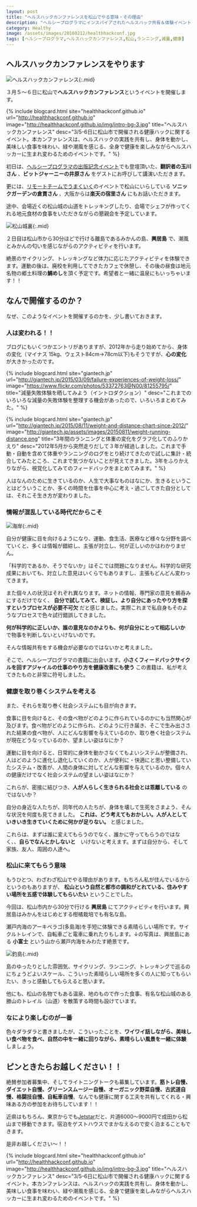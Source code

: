 ```yaml
---
layout: post
title: "ヘルスハックカンファレンスを松山でやる意味・その理由"
description: "ヘルシープログラマにインスパイアされたヘルスハック共有＆体験イベントを愛媛県松山市で開催します！"
category: Healthy
image: /assets/images/20160212/healthhackconf.jpg
tags: [ヘルシープログラマ,ヘルスハックカンファレンス,松山,ランニング,減量,健康]
---
```


## ヘルスハックカンファレンスをやります

![ヘルスハックカンファレンス](/assets/images/20160212/healthhackconf.jpg "ヘルスハックカンファレンス"){:.mid}

３月５〜６日に松山で**ヘルスハックカンファレンス**というイベントを開催します。

{% include blogcard.html site="healthhackconf.github.io" url="http://healthhackconf.github.io" image="http://healthhackconf.github.io/img/intro-bg-3.jpg" title="ヘルスハックカンファレンス" desc="3/5-6日に松山市で開催される健康ハックに関するイベント。本カンファレンスは、ヘルスハックの実践を共有し、身体を動かし、美味しい食事を味わい、緑や潮風を感じる、全身で健康を楽しみながらヘルスハッカーに生まれ変わるためのイベントです。" %}


初日は、[ヘルシープログラマの出版記念イベント](http://connpass.com/event/18312/)でも登壇頂いた、**翻訳者の玉川さん** 、**ビットジャーニーの井原さん** をゲストにお呼びして講演いただきます。

更には、[リモートチームでうまくいく](https://www.amazon.co.jp/dp/4534053428?tag=giantech-22&camp=1027&creative=7407&linkCode=as4&creativeASIN=4534053428&adid=09AFBRSVQWBH2AP2G971&)のイベントで松山にいらしている **ソニックガーデンの倉貫さん** 、大阪からは**楽天の宿里さん** にもお話いただきます。


途中、会場近くの松山城の山道をトレッキングしたり、会場でシェフが作ってくれる地元食材の食事をいただきながらの懇親会を予定しています。

![松山城裏](/assets/images/20160212/IMG_2757.JPG "松山城"){:.mid}


２日目は松山市から30分ほどで行ける離島であるみかんの島、**興居島** で、潮風とみかんの匂いを感じながらのアクティビティを行います。

絶景のサイクリング、トレッキングなど体力に応じたアクティビティを体験できます。運動の後は、廃校を利用してできたカフェで休憩し、その後の昼食は地元名物の郷土料理の**鯛めし**を頂く予定です。希望者と一緒に温泉にもいっちゃいます！！


## なんで開催するのか？

なぜ、このようなイベントを開催するのかを、少し書いておきます。

### 人は変われる！！

ブログにもいくつかエントリがありますが、2012年から走り始めてから、身体の変化（マイナス
15kg、ウェスト84cm->78cm以下)もそうですが、**心の変化** が大きかったのです。

{% include blogcard.html site="giantech.jp" url="http://giantech.jp/2015/03/09/failure-experiences-of-weight-loss/" image="https://www.flickr.com/photos/53372763@N00/81255795/" title="減量失敗体験を晒してみよう（イントロダクション）" desc="これまでのいろいろな減量の失敗体験を整理する機会があったので、いろいろまとめてみた。" %}

{% include blogcard.html site="giantech.jp" url="http://giantech.jp/2015/08/11/weight-and-distance-chart-since-2012/" image="http://giantech.jp/assets/images/20150811/weight-running-distance.png" title="3年間のランニングと体重の変化をグラフ化してのふりかえり" desc="2012年5月から突然走りだして３年が経過しました。これまで手動・自動を含めて体重やランニングのログをとり続けてきたので試しに集計・統合してみたところ、これまで気づかないことが見えてきました。3年をふりかえりながら、視覚化してみてのフィードバックをまとめてみます。" %}


人はなんのために生きているのか、人生で大事なものはなにか、生きるということはどういうことか、多くの時間を仕事を中心に考え・過ごしてきた自分としては、それこそ生き方が変わりました。

### 情報が混乱している時代だからこそ

![海岸](/assets/images/20160212/IMG_2807.JPG "海岸"){:.mid}

自分が健康に目を向けるようになり、運動、食生活、医療など様々な分野を調べていくと、多くは情報が錯綜し、主張が対立し、何が正しいのかはわかりません。

「科学的であるか、そうでないか」はそこでは問題になりません。科学的な研究成果においても、対立した意見はいくらでもありますし、主張もどんどん変わってきます。

また個々人の状況はそれぞれ異なります。ネットの情報、専門家の意見を鵜呑みにするだけでなく、 **自分で試してみて、検証し、より自分にあったやり方を探すというプロセスが必要不可欠** だと感じました。実際これまで私自身もそのようなプロセスで色々試行錯誤してきました。

**何が科学的に正しいか、誰の意見なのかよりも、何が自分にとって相応しいか** で物事を判断しないといけないのです。

そんな情報共有をする機会が必要なのではないかと考えました。

そこで、ヘルシープログラマの書籍に出会います。**小さくフィードバックサイクルを回すアジャイルの仕事のやり方を健康改善にも使う** この書籍は、私が考えてきたものと非常に符号しました。

### 健康を取り巻くシステムを考える

また、それらを取り巻く社会システムにも目が向きます。

食事に目を向けると、その食べ物がどのように作られているのかにも当然関心が及びます。食べ物がどのように作られ、どのように行き届き、そこで生み出さされた結果の食べ物が、人にどんな影響を与えているのか、取り巻く社会システムが現在どうなっているのか、望ましい姿はなにか？

運動に目を向けると、日常的に身体を動かさなくてもよいシステムが整備され、人はどのように進化し退化していくのか、人が便利に・快適にと思い整備していたシステム・改善が、人間の身体に対してどんな影響を与えているのか。個々人の健康だけでなく社会システムの望ましい姿はなにか？

これらが、密接に結びつき、**人が人らしく生きられる社会とは乖離している** のではないか？

自分の身近な人たちが、同年代の人たちが、身体を壊して生死をさまよう、そんな状況を何度も見てきました。 **これは、どう考えてもおかしい。人が人としていきいき生きていくために何かが足りない。** と感じました。

これらは、まずは誰に変えてもらうのでなく、誰かに守ってもらうのではなく、、**自らでなんとかしないと**　いけないと考えます。まずは自分から、そして家族、友人、周囲の人達へ。

### 松山に来てもらう意味

もうひとつ、わざわざ松山でやる理由があります。もちろん私が住んでいるからというのもありますが、 **松山という自然と都市の調和がとれている、住みやすい場所を五感で体験してもらいたい** ということでした。

今回は、松山市内から30分で行ける **興居島** にてアクティビティを行います。興居島はみかんをはじめとする柑橘栽培でも有名な島。

瀬戸内海のアーキペラゴ(多島海)を手短に体験できる素晴らしい場所です。サイクルトレインで、自転車ごと電車に乗れたりもします。↓の写真は、興居島にある **小富士** という山から瀬戸内海をみわたす絶景です。

![釣島](/assets/images/20160212/IMG_2854.JPG "釣島"){:.mid}

島のゆったりとした雰囲気、サイクリング、ランニング、トレッキングで巡るのにちょうどよいスケール、こういった素晴らしい場所を多くの人に知ってもらいたい、きっと感動してもらえると思います。

他にも、松山の名物でもある温泉、地のもので作った食事、有名な松山城のある勝山のトレイル（山道）を散策する時間も設けています。

### なにより楽しむのが一番

色々ダラダラと書きましたが、こういったことを、**ワイワイ話しながら、美味しい食べ物を食べ、自然の中を一緒に回りながら、素晴らしい風景を一緒に体験** しましょう。 

## ピンときたらお越しください！！

絶賛参加者募集中、そしてライトニングトークも募集しています。**筋トレ自慢、ダイエット自慢、グリーンスムージー自慢、オーガニック野菜自慢、古武道自慢、格闘技自慢、自転車自慢**、なんでも健康に関する工夫を共有してくれる・興味ある方の参加をお待ちしています！！

近県はもちろん、東京からでも[Jetstar](http://www.jetstar.com/jp/ja/home?origin=NRT&destination=MYJ&adult=1&children=0&infants=0&flexible=1&departure-date=05-03-2016&return-date=06-03-2016)だと、片道6000〜9000円で成田から松山まで移動できます。宿泊をゲストハウスでまかなえるので安く泊まることもできます。

是非お越しください〜！！

{% include blogcard.html site="healthhackconf.github.io" url="http://healthhackconf.github.io" image="http://healthhackconf.github.io/img/intro-bg-3.jpg" title="ヘルスハックカンファレンス" desc="3/5-6日に松山市で開催される健康ハックに関するイベント。本カンファレンスは、ヘルスハックの実践を共有し、身体を動かし、美味しい食事を味わい、緑や潮風を感じる、全身で健康を楽しみながらヘルスハッカーに生まれ変わるためのイベントです。" %}


